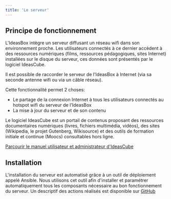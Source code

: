 ```yaml
---
title: 'Le serveur'
---
```


## Principe de fonctionnement

L'IdeasBox intègre un serveur diffusant un réseau wifi dans son environnement proche. Les utilisateurs connectés à ce dernier accèdent à des ressources numériques \(films, ressources pédagogiques, sites Internet\) installées sur le disque du serveur, ces données sont présentés par le logiciel IdeasCube.

Il est possible de raccorder le serveur de l'IdeasBox à Internet \(via sa seconde antenne wifi ou via un câble réseau\).

Cette fonctionnalité permet 2 choses:

* Le partage de la connexion Internet à tous les utilisateurs connectés au hotspot wifi du serveur de l'IdeasBox
* La mise à jour du serveur et de son contenu

Le logiciel IdeasCube est un portail de contenus proposant des ressources documentaires numériques \(livres, fichiers multimédia, vidéos\), des sites \(Wikipedia, le projet Gutenberg, Wikisource\) et des outils de formation initiale et continue \(Moocs\) consultables hors ligne.

[Parcourir le manuel utilisateur et administrateur d'IdeasCube](http://ideascube.doc.bibliosansfrontieres.org)

## Installation

L'installation du serveur est automatisé grâce à un outil de déploiement appelé Ansible. Nous utilisons cet outil afin d'installer et paramétrer automatiquement tous les composants nécessaire au bon fonctionnement du serveur. Un descriptif des actions réalisés est disponible sur [GitHub](http://ansiblecube.doc.bibliosansfrontieres.org)

